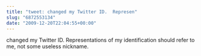 ```yaml
---
title: "tweet: changed my Twitter ID.  Represen"
slug: "6872553134"
date: "2009-12-20T22:04:55+00:00"
---
```

changed my Twitter ID.  Representations of my identification should refer to me, not some useless nickname.